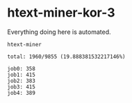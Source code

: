 # htext-miner-kor-3

Everything doing here is automated.

```
htext-miner

total: 1960/9855 (19.888381532217146%)

job0: 358
job1: 415
job2: 383
job3: 415
job4: 389
```